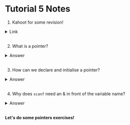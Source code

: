 # Tutorial 5 Notes

1. Kahoot for some revision!

<details>
    <summary>Link</summary>

    https://play.kahoot.it/v2/?quizId=fb3afe15-ee8d-4d6a-9fd4-5ecbdde9c85b
</details>

<br>

2. What is a pointer?

<details>
    <summary>Answer</summary>

    A pointer is a type of variable. It "points" to a different variable and the variable it points to determines what type of pointer it is. For example, if we are pointing at an integer, we have an integer pointer, if we are pointing at a double, we have a double pointer.

    Here are some analogies that may help you understand. Let's say we have an integer pointer and the value is 4.

    - A pointer is like the address if the 4 is a house.

    - Imagine you're pointing at an object. That object you're pointing at is the 4 and you're the pointer.
</details>

<br>

3. How can we declare and initialise a pointer?

<details>
    <summary>Answer</summary>

    We use a * to declare that type to be a pointer. For example, int *pointer. 

    To initialise a pointer, we need an address. The & takes the address of a variable and so, we use the & to initialise the pointer.
    
    For example:
    int a = 4;
    int *ptr_a = &a;
</details>

<br>

4. Why does `scanf` need an & in front of the variable name?

<details>
    <summary>Answer</summary>

    This is because scanf() wants to change the variable. As seen in last week's examples, we can't change a variable from inside a function. To change the variable inside a function, we have to pass it by reference and we do that by passing the address of it.
</details>

<br>

**Let's do some pointers exercises!**

<br>